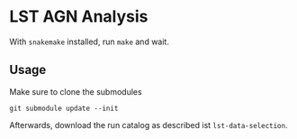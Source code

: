 # LST AGN Analysis

With `snakemake` installed, run `make` and wait.

## Usage

Make sure to clone the submodules

```
git submodule update --init
```

Afterwards, download the run catalog as described ist `lst-data-selection`.
